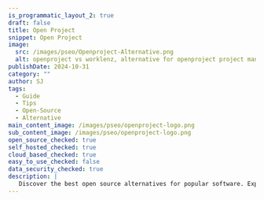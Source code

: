 ```yaml
---
is_programmatic_layout_2: true
draft: false
title: Open Project
snippet: Open Project
image:
  src: /images/pseo/Openproject-Alternative.png
  alt: openproject vs worklenz, alternative for openproject project managemet tool, task management, resource management, productivity
publishDate: 2024-10-31
category: ""
author: SJ
tags:
  - Guide
  - Tips
  - Open-Source
  - Alternative
main_content_image: /images/pseo/openproject-logo.png
sub_content_image: /images/pseo/openproject-logo.png
open_source_checked: true
self_hosted_checked: true
cloud_based_checked: true
easy_to_use_checked: false
data_security_checked: true
description: |
   Discover the best open source alternatives for popular software. Explore our comprehensive guides and find the perfect solution for your needs today.
---
```


